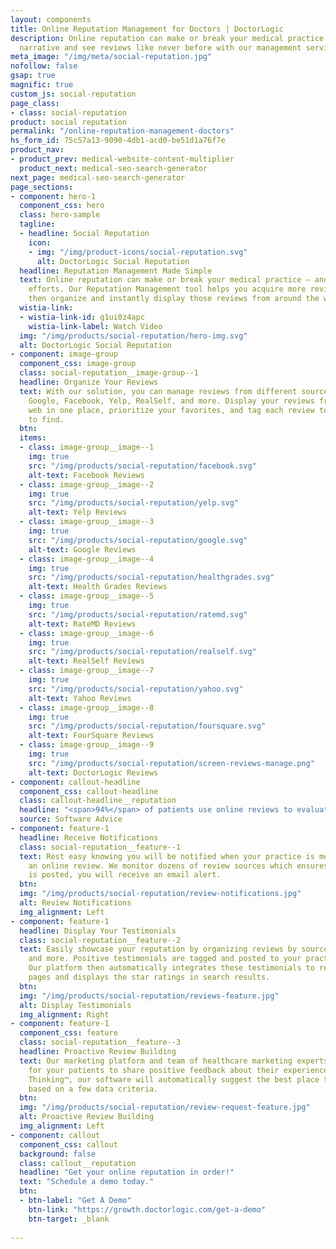 ```yaml
---
layout: components
title: Online Reputation Management for Doctors | DoctorLogic
description: Online reputation can make or break your medical practice. Control the
  narrative and see reviews like never before with our management services at DoctorLogic.
meta_image: "/img/meta/social-reputation.jpg"
nofollow: false
gsap: true
magnific: true
custom_js: social-reputation
page_class:
- class: social-reputation
product: social reputation
permalink: "/online-reputation-management-doctors"
hs_form_id: 75c57a13-9090-4db1-acd0-be51d1a76f7e
product_nav:
- product_prev: medical-website-content-multiplier
  product_next: medical-seo-search-generator
next_page: medical-seo-search-generator
page_sections:
- component: hero-1
  component_css: hero
  class: hero-sample
  tagline:
  - headline: Social Reputation
    icon:
    - img: "/img/product-icons/social-reputation.svg"
      alt: DoctorLogic Social Reputation
  headline: Reputation Management Made Simple
  text: Online reputation can make or break your medical practice – and your marketing
    efforts. Our Reputation Management tool helps you acquire more reviews from patients
    then organize and instantly display those reviews from around the web.
  wistia-link:
  - wistia-link-id: g1ui0z4apc
    wistia-link-label: Watch Video
  img: "/img/products/social-reputation/hero-img.svg"
  alt: DoctorLogic Social Reputation
- component: image-group
  component_css: image-group
  class: social-reputation__image-group--1
  headline: Organize Your Reviews
  text: With our solution, you can manage reviews from different sources, including
    Google, Facebook, Yelp, RealSelf, and more. Display your reviews from across the
    web in one place, prioritize your favorites, and tag each review to make it simple
    to find.
  btn: 
  items:
  - class: image-group__image--1
    img: true
    src: "/img/products/social-reputation/facebook.svg"
    alt-text: Facebook Reviews
  - class: image-group__image--2
    img: true
    src: "/img/products/social-reputation/yelp.svg"
    alt-text: Yelp Reviews
  - class: image-group__image--3
    img: true
    src: "/img/products/social-reputation/google.svg"
    alt-text: Google Reviews
  - class: image-group__image--4
    img: true
    src: "/img/products/social-reputation/healthgrades.svg"
    alt-text: Health Grades Reviews
  - class: image-group__image--5
    img: true
    src: "/img/products/social-reputation/ratemd.svg"
    alt-text: RateMD Reviews
  - class: image-group__image--6
    img: true
    src: "/img/products/social-reputation/realself.svg"
    alt-text: RealSelf Reviews
  - class: image-group__image--7
    img: true
    src: "/img/products/social-reputation/yahoo.svg"
    alt-text: Yahoo Reviews
  - class: image-group__image--8
    img: true
    src: "/img/products/social-reputation/foursquare.svg"
    alt-text: FourSquare Reviews
  - class: image-group__image--9
    img: true
    src: "/img/products/social-reputation/screen-reviews-manage.png"
    alt-text: DoctorLogic Reviews
- component: callout-headline
  component_css: callout-headline
  class: callout-headline__reputation
  headline: "<span>94%</span> of patients use online reviews to evaluate physicians."
  source: Software Advice
- component: feature-1
  headline: Receive Notifications
  class: social-reputation__feature--1
  text: Rest easy knowing you will be notified when your practice is mentioned in
    an online review. We monitor dozens of review sources which ensures when a review
    is posted, you will receive an email alert.
  btn: 
  img: "/img/products/social-reputation/review-notifications.jpg"
  alt: Review Notifications
  img_alignment: Left
- component: feature-1
  headline: Display Your Testimonials
  class: social-reputation__feature--2
  text: Easily showcase your reputation by organizing reviews by source, doctor, procedure,
    and more. Positive testimonials are tagged and posted to your practice website.
    Our platform then automatically integrates these testimonials to relevant content
    pages and displays the star ratings in search results.
  btn: 
  img: "/img/products/social-reputation/reviews-feature.jpg"
  alt: Display Testimonials
  img_alignment: Right
- component: feature-1
  component_css: feature
  class: social-reputation__feature--3
  headline: Proactive Review Building
  text: Our marketing platform and team of healthcare marketing experts make it easy
    for your patients to share positive feedback about their experiences. With Intelligent
    Thinking™, our software will automatically suggest the best place to request reviews
    based on a few data criteria.
  btn: 
  img: "/img/products/social-reputation/review-request-feature.jpg"
  alt: Proactive Review Building
  img_alignment: Left
- component: callout
  component_css: callout
  background: false
  class: callout__reputation
  headline: "Get your online reputation in order!"
  text: "Schedule a demo today."
  btn:
  - btn-label: "Get A Demo"
    btn-link: "https://growth.doctorlogic.com/get-a-demo"
    btn-target: _blank
  
---
```

